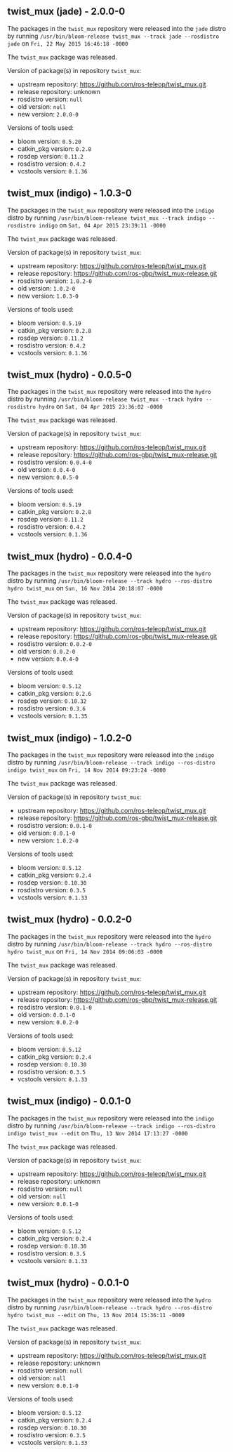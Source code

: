 ## twist_mux (jade) - 2.0.0-0

The packages in the `twist_mux` repository were released into the `jade` distro by running `/usr/bin/bloom-release twist_mux --track jade --rosdistro jade` on `Fri, 22 May 2015 16:46:18 -0000`

The `twist_mux` package was released.

Version of package(s) in repository `twist_mux`:
- upstream repository: https://github.com/ros-teleop/twist_mux.git
- release repository: unknown
- rosdistro version: `null`
- old version: `null`
- new version: `2.0.0-0`

Versions of tools used:
- bloom version: `0.5.20`
- catkin_pkg version: `0.2.8`
- rosdep version: `0.11.2`
- rosdistro version: `0.4.2`
- vcstools version: `0.1.36`


## twist_mux (indigo) - 1.0.3-0

The packages in the `twist_mux` repository were released into the `indigo` distro by running `/usr/bin/bloom-release twist_mux --track indigo --rosdistro indigo` on `Sat, 04 Apr 2015 23:39:11 -0000`

The `twist_mux` package was released.

Version of package(s) in repository `twist_mux`:
- upstream repository: https://github.com/ros-teleop/twist_mux.git
- release repository: https://github.com/ros-gbp/twist_mux-release.git
- rosdistro version: `1.0.2-0`
- old version: `1.0.2-0`
- new version: `1.0.3-0`

Versions of tools used:
- bloom version: `0.5.19`
- catkin_pkg version: `0.2.8`
- rosdep version: `0.11.2`
- rosdistro version: `0.4.2`
- vcstools version: `0.1.36`


## twist_mux (hydro) - 0.0.5-0

The packages in the `twist_mux` repository were released into the `hydro` distro by running `/usr/bin/bloom-release twist_mux --track hydro --rosdistro hydro` on `Sat, 04 Apr 2015 23:36:02 -0000`

The `twist_mux` package was released.

Version of package(s) in repository `twist_mux`:
- upstream repository: https://github.com/ros-teleop/twist_mux.git
- release repository: https://github.com/ros-gbp/twist_mux-release.git
- rosdistro version: `0.0.4-0`
- old version: `0.0.4-0`
- new version: `0.0.5-0`

Versions of tools used:
- bloom version: `0.5.19`
- catkin_pkg version: `0.2.8`
- rosdep version: `0.11.2`
- rosdistro version: `0.4.2`
- vcstools version: `0.1.36`


## twist_mux (hydro) - 0.0.4-0

The packages in the `twist_mux` repository were released into the `hydro` distro by running `/usr/bin/bloom-release --track hydro --ros-distro hydro twist_mux` on `Sun, 16 Nov 2014 20:18:07 -0000`

The `twist_mux` package was released.

Version of package(s) in repository `twist_mux`:
- upstream repository: https://github.com/ros-teleop/twist_mux.git
- release repository: https://github.com/ros-gbp/twist_mux-release.git
- rosdistro version: `0.0.2-0`
- old version: `0.0.2-0`
- new version: `0.0.4-0`

Versions of tools used:
- bloom version: `0.5.12`
- catkin_pkg version: `0.2.6`
- rosdep version: `0.10.32`
- rosdistro version: `0.3.6`
- vcstools version: `0.1.35`


## twist_mux (indigo) - 1.0.2-0

The packages in the `twist_mux` repository were released into the `indigo` distro by running `/usr/bin/bloom-release --track indigo --ros-distro indigo twist_mux` on `Fri, 14 Nov 2014 09:23:24 -0000`

The `twist_mux` package was released.

Version of package(s) in repository `twist_mux`:
- upstream repository: https://github.com/ros-teleop/twist_mux.git
- release repository: https://github.com/ros-gbp/twist_mux-release.git
- rosdistro version: `0.0.1-0`
- old version: `0.0.1-0`
- new version: `1.0.2-0`

Versions of tools used:
- bloom version: `0.5.12`
- catkin_pkg version: `0.2.4`
- rosdep version: `0.10.30`
- rosdistro version: `0.3.5`
- vcstools version: `0.1.33`


## twist_mux (hydro) - 0.0.2-0

The packages in the `twist_mux` repository were released into the `hydro` distro by running `/usr/bin/bloom-release --track hydro --ros-distro hydro twist_mux` on `Fri, 14 Nov 2014 09:06:03 -0000`

The `twist_mux` package was released.

Version of package(s) in repository `twist_mux`:
- upstream repository: https://github.com/ros-teleop/twist_mux.git
- release repository: https://github.com/ros-gbp/twist_mux-release.git
- rosdistro version: `0.0.1-0`
- old version: `0.0.1-0`
- new version: `0.0.2-0`

Versions of tools used:
- bloom version: `0.5.12`
- catkin_pkg version: `0.2.4`
- rosdep version: `0.10.30`
- rosdistro version: `0.3.5`
- vcstools version: `0.1.33`


## twist_mux (indigo) - 0.0.1-0

The packages in the `twist_mux` repository were released into the `indigo` distro by running `/usr/bin/bloom-release --track indigo --ros-distro indigo twist_mux --edit` on `Thu, 13 Nov 2014 17:13:27 -0000`

The `twist_mux` package was released.

Version of package(s) in repository `twist_mux`:
- upstream repository: https://github.com/ros-teleop/twist_mux.git
- release repository: unknown
- rosdistro version: `null`
- old version: `null`
- new version: `0.0.1-0`

Versions of tools used:
- bloom version: `0.5.12`
- catkin_pkg version: `0.2.4`
- rosdep version: `0.10.30`
- rosdistro version: `0.3.5`
- vcstools version: `0.1.33`


## twist_mux (hydro) - 0.0.1-0

The packages in the `twist_mux` repository were released into the `hydro` distro by running `/usr/bin/bloom-release --track hydro --ros-distro hydro twist_mux --edit` on `Thu, 13 Nov 2014 15:36:11 -0000`

The `twist_mux` package was released.

Version of package(s) in repository `twist_mux`:
- upstream repository: https://github.com/ros-teleop/twist_mux.git
- release repository: unknown
- rosdistro version: `null`
- old version: `null`
- new version: `0.0.1-0`

Versions of tools used:
- bloom version: `0.5.12`
- catkin_pkg version: `0.2.4`
- rosdep version: `0.10.30`
- rosdistro version: `0.3.5`
- vcstools version: `0.1.33`


